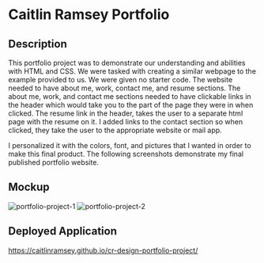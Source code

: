 # Caitlin Ramsey Portfolio 

## Description
This portfolio project was to demonstrate our understanding and abilities with HTML and CSS. We were tasked with creating a similar webpage to the example provided to us. We were given no starter code. The website needed to have about me, work, contact me, and resume sections. The about me, work, and contact me sections needed to have clickable links in the header which would take you to the part of the page they were in when clicked. The resume link in the header, takes the user to a separate html page with the resume on it. I added links to the contact section so when clicked, they take the user to the appropriate website or mail app.

I personalized it with the colors, font, and pictures that I wanted in order to make this final product. The following screenshots demonstrate my final published portfolio website.

## Mockup
![portfolio-project-1](https://user-images.githubusercontent.com/60635509/228982461-a3c400be-fd04-4db1-93b7-9d75d49deca7.png)
![portfolio-project-2](https://user-images.githubusercontent.com/60635509/228982478-090eb92d-46fc-45d1-a86c-f562a14ad069.png)

## Deployed Application
https://caitlinramsey.github.io/cr-design-portfolio-project/